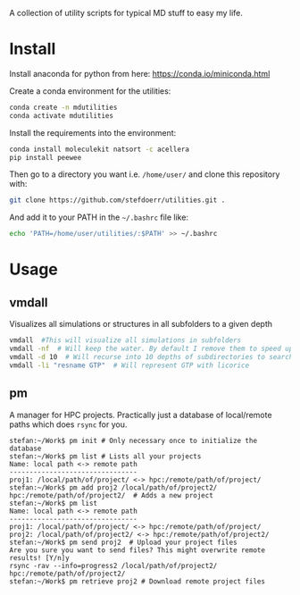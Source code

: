 A collection of utility scripts for typical MD stuff to easy my life.

# Install
Install anaconda for python from here: https://conda.io/miniconda.html

Create a conda environment for the utilities:
```sh
conda create -n mdutilities
conda activate mdutilities
```

Install the requirements into the environment:
```sh
conda install moleculekit natsort -c acellera
pip install peewee
```

Then go to a directory you want i.e. `/home/user/` and clone this repository with: 
```sh
git clone https://github.com/stefdoerr/utilities.git .
```

And add it to your PATH in the `~/.bashrc` file like:
```sh
echo 'PATH=/home/user/utilities/:$PATH' >> ~/.bashrc
```

# Usage

## vmdall
Visualizes all simulations or structures in all subfolders to a given depth

```sh
vmdall  #This will visualize all simulations in subfolders
vmdall -nf  # Will keep the water. By default I remove them to speed up stuff
vmdall -d 10  # Will recurse into 10 depths of subdirectories to search for files
vmdall -li "resname GTP"  # Will represent GTP with licorice
```

## pm
A manager for HPC projects. Practically just a database of local/remote paths which does `rsync` for you.

```
stefan:~/Work$ pm init # Only necessary once to initialize the database
stefan:~/Work$ pm list # Lists all your projects
Name: local path <-> remote path
--------------------------------
proj1: /local/path/of/project/ <-> hpc:/remote/path/of/project/
stefan:~/Work$ pm add proj2 /local/path/of/project2/ hpc:/remote/path/of/project2/  # Adds a new project
stefan:~/Work$ pm list
Name: local path <-> remote path
--------------------------------
proj1: /local/path/of/project/ <-> hpc:/remote/path/of/project/
proj2: /local/path/of/project2/ <-> hpc:/remote/path/of/project2/
stefan:~/Work$ pm send proj2  # Upload your project files
Are you sure you want to send files? This might overwrite remote results! [Y/n]y
rsync -rav --info=progress2 /local/path/of/project2/ hpc:/remote/path/of/project2/
stefan:~/Work$ pm retrieve proj2 # Download remote project files
```
